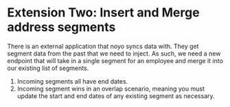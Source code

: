 # Extension Two: Insert and Merge address segments

There is an external application that noyo syncs data with. They get segment data from the past that we need to inject. As such, we need a new endpoint that will take in a single segment for an employee and merge it into our existing list of segments. 

1. Incoming segments all have end dates. 
2. Incoming segment wins in an overlap scenario, meaning you must update the start and end dates of any existing segment as necessary.

